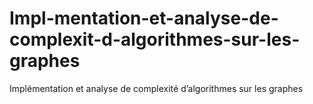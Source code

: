# Impl-mentation-et-analyse-de-complexit-d-algorithmes-sur-les-graphes
Implémentation et analyse de complexité d’algorithmes sur les graphes
